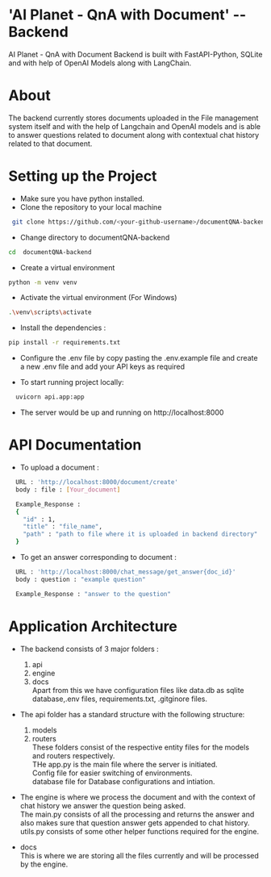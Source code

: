 # 'AI Planet - QnA with Document' --Backend

 AI Planet - QnA with Document Backend is built with FastAPI-Python, SQLite and with help of OpenAI Models along with LangChain.

# About 

The backend currently stores documents uploaded in the File management system itself and with the help of Langchain and OpenAI models and is able to answer questions related to document along with contextual chat history related to that document.


# Setting up the Project

* Make sure you have python installed.
* Clone the repository to your local machine
```bash
 git clone https://github.com/<your-github-username>/documentQNA-backend.git
```
* Change directory to documentQNA-backend
 ```bash
 cd  documentQNA-backend
 ```
* Create a virtual environment
 ```bash
 python -m venv venv
 ```
* Activate the virtual environment (For Windows)
 ```bash
 .\venv\scripts\activate  
 ``` 

* Install the dependencies : 
 ```bash
 pip install -r requirements.txt
 ```
* Configure the .env file by copy pasting the .env.example file and create a new .env file and add your API keys as required 

* To start running project locally:
```bash
  uvicorn api.app:app 
 ```
* The server would be up and running on http://localhost:8000

# API Documentation 

* To upload a document :

```bash
  URL : 'http://localhost:8000/document/create'
  body : file : [Your_document]

  Example_Response : 
  {
    "id" : 1,
    "title" : "file_name",
    "path" : "path to file where it is uploaded in backend directory"
  }
 ```

* To get an answer corresponding to document :

```bash
  URL : 'http://localhost:8000/chat_message/get_answer{doc_id}'
  body : question : "example question"

  Example_Response : "answer to the question"
 ```

# Application Architecture

* The backend consists of 3 major folders : 
  1. api 
  2. engine
  3. docs <br> 
  Apart from this we have configuration files like data.db as sqlite database,.env files, requirements.txt, .gitginore files.

* The api folder has a standard structure with the following structure:
  1. models 
  2. routers  <br> 
  These folders consist of the respective entity files for the models and routers respectively. <br> 
  THe app.py is the main file where the server is initiated. <br> 
  Config file for easier switching of environments.  <br> 
  database file for Database configurations and intiation.  <br> 

* The engine is where we process the document and with the context of chat history we answer the question being asked.  <br> 
  The main.py consists of all the processing and returns the answer and also makes sure that question answer gets appended to chat history.  <br> 
  utils.py consists of some other helper functions required for the engine.  <br> 

* docs  <br> 
  This is where we are storing all the files currently and will be processed by the engine.



